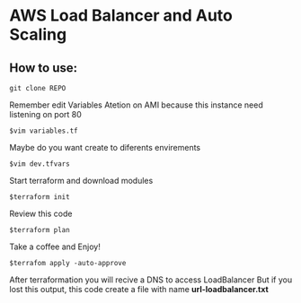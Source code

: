 # AWS Load Balancer and Auto Scaling

## How to use:
```
git clone REPO
```

Remember edit Variables
Atetion on AMI because this instance need listening on port 80
```
$vim variables.tf
```

Maybe do you want create to diferents envirements
```
$vim dev.tfvars
```

Start terraform and download modules
```
$terraform init
```
Review this code
```
$terraform plan
```

Take a coffee and Enjoy!
```
$terrafom apply -auto-approve
```

After terraformation you will recive a DNS to access LoadBalancer
But if you lost this output, this code create a file with name **url-loadbalancer.txt**